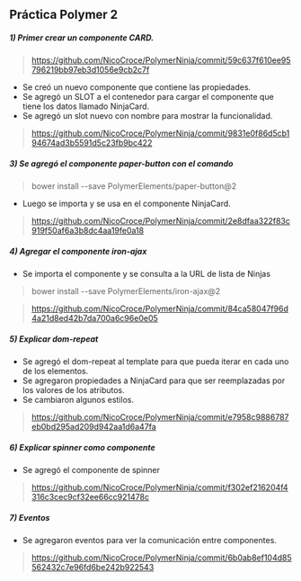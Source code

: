 ## Práctica Polymer 2

##### 1) Primer crear un componente CARD.
> https://github.com/NicoCroce/PolymerNinja/commit/59c637f610ee95796219bb97eb3d1056e9cb2c7f

* Se creó un nuevo componente que contiene las propiedades. 
* Se agregó un SLOT a el contenedor para cargar el componente que tiene los datos llamado NinjaCard.
* Se agregó un slot nuevo con nombre para mostrar la funcionalidad.

>https://github.com/NicoCroce/PolymerNinja/commit/9831e0f86d5cb194674ad3b5591d5c23fb9bc422

##### 3) Se agregó el componente **paper-button** con el comando

> bower install --save PolymerElements/paper-button@2

* Luego se importa y se usa en el componente NinjaCard.
> https://github.com/NicoCroce/PolymerNinja/commit/2e8dfaa322f83c919f50af6a3b8dc4aa19fe0a18

##### 4) Agregar el componente iron-ajax
- Se importa el componente y se consulta a la URL de lista de Ninjas

> bower install --save PolymerElements/iron-ajax@2

>https://github.com/NicoCroce/PolymerNinja/commit/84ca58047f96d4a21d8ed42b7da700a6c96e0e05


##### 5) Explicar dom-repeat

* Se agregó el dom-repeat al template para que pueda iterar en cada uno de los elementos.
* Se agregaron propiedades a NinjaCard para que ser reemplazadas por los valores de los atributos.
* Se cambiaron algunos estilos.

> https://github.com/NicoCroce/PolymerNinja/commit/e7958c9886787eb0bd295ad209d942aa1d6a47fa

##### 6) Explicar spinner como componente

- Se agregó el componente de spinner

> https://github.com/NicoCroce/PolymerNinja/commit/f302ef216204f4316c3cec9cf32ee66cc921478c

##### 7) Eventos

- Se agregaron eventos para ver la comunicación entre componentes.

> https://github.com/NicoCroce/PolymerNinja/commit/6b0ab8ef104d85562432c7e96fd6be242b922543